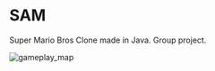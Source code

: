 # SAM
Super Mario Bros Clone made in Java. Group project.

![gameplay_map](https://user-images.githubusercontent.com/25177109/52164704-e73eb400-26f5-11e9-9a38-ddece951d8c8.PNG)
